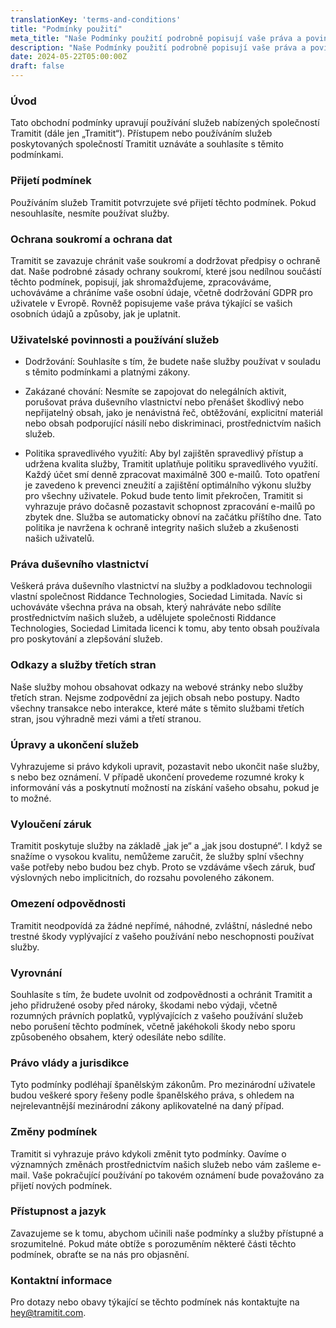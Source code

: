 ```yaml
---
translationKey: 'terms-and-conditions'
title: "Podmínky použití"
meta_title: "Naše Podmínky použití podrobně popisují vaše práva a povinnosti při využívání škály služeb společnosti Tramitit."
description: "Naše Podmínky použití podrobně popisují vaše práva a povinnosti při využívání škály služeb společnosti Tramitit."
date: 2024-05-22T05:00:00Z
draft: false
---
```


### Úvod

Tato obchodní podmínky upravují používání služeb nabízených společností Tramitit (dále jen „Tramitit“). Přístupem nebo používáním služeb poskytovaných společností Tramitit uznáváte a souhlasíte s těmito podmínkami.

### Přijetí podmínek

Používáním služeb Tramitit potvrzujete své přijetí těchto podmínek. Pokud nesouhlasíte, nesmíte používat služby.

### Ochrana soukromí a ochrana dat

Tramitit se zavazuje chránit vaše soukromí a dodržovat předpisy o ochraně dat. Naše podrobné zásady ochrany soukromí, které jsou nedílnou součástí těchto podmínek, popisují, jak shromažďujeme, zpracováváme, uchováváme a chráníme vaše osobní údaje, včetně dodržování GDPR pro uživatele v Evropě. Rovněž popisujeme vaše práva týkající se vašich osobních údajů a způsoby, jak je uplatnit.

### Uživatelské povinnosti a používání služeb

- Dodržování: Souhlasíte s tím, že budete naše služby používat v souladu s těmito podmínkami a platnými zákony.

- Zakázané chování: Nesmíte se zapojovat do nelegálních aktivit, porušovat práva duševního vlastnictví nebo přenášet škodlivý nebo nepřijatelný obsah, jako je nenávistná řeč, obtěžování, explicitní materiál nebo obsah podporující násilí nebo diskriminaci, prostřednictvím našich služeb.

- Politika spravedlivého využití: Aby byl zajištěn spravedlivý přístup a udržena kvalita služby, Tramitit uplatňuje politiku spravedlivého využití. Každý účet smí denně zpracovat maximálně 300 e-mailů. Toto opatření je zavedeno k prevenci zneužití a zajištění optimálního výkonu služby pro všechny uživatele. Pokud bude tento limit překročen, Tramitit si vyhrazuje právo dočasně pozastavit schopnost zpracování e-mailů po zbytek dne. Služba se automaticky obnoví na začátku příštího dne. Tato politika je navržena k ochraně integrity našich služeb a zkušenosti našich uživatelů.

### Práva duševního vlastnictví

Veškerá práva duševního vlastnictví na služby a podkladovou technologii vlastní společnost Riddance Technologies, Sociedad Limitada. Navíc si uchováváte všechna práva na obsah, který nahráváte nebo sdílíte prostřednictvím našich služeb, a udělujete společnosti Riddance Technologies, Sociedad Limitada licenci k tomu, aby tento obsah používala pro poskytování a zlepšování služeb.

### Odkazy a služby třetích stran

Naše služby mohou obsahovat odkazy na webové stránky nebo služby třetích stran. Nejsme zodpovědní za jejich obsah nebo postupy. Nadto všechny transakce nebo interakce, které máte s těmito službami třetích stran, jsou výhradně mezi vámi a třetí stranou.

### Úpravy a ukončení služeb

Vyhrazujeme si právo kdykoli upravit, pozastavit nebo ukončit naše služby, s nebo bez oznámení. V případě ukončení provedeme rozumné kroky k informování vás a poskytnutí možností na získání vašeho obsahu, pokud je to možné.

### Vyloučení záruk

Tramitit poskytuje služby na základě „jak je“ a „jak jsou dostupné“. I když se snažíme o vysokou kvalitu, nemůžeme zaručit, že služby splní všechny vaše potřeby nebo budou bez chyb. Proto se vzdáváme všech záruk, buď výslovných nebo implicitních, do rozsahu povoleného zákonem.

### Omezení odpovědnosti

Tramitit neodpovídá za žádné nepřímé, náhodné, zvláštní, následné nebo trestné škody vyplývající z vašeho používání nebo neschopnosti používat služby.

### Vyrovnání

Souhlasíte s tím, že budete uvolnit od zodpovědnosti a ochránit Tramitit a jeho přidružené osoby před nároky, škodami nebo výdaji, včetně rozumných právních poplatků, vyplývajících z vašeho používání služeb nebo porušení těchto podmínek, včetně jakéhokoli škody nebo sporu způsobeného obsahem, který odesíláte nebo sdílíte.

### Právo vlády a jurisdikce

Tyto podmínky podléhají španělským zákonům. Pro mezinárodní uživatele budou veškeré spory řešeny podle španělského práva, s ohledem na nejrelevantnější mezinárodní zákony aplikovatelné na daný případ.

### Změny podmínek

Tramitit si vyhrazuje právo kdykoli změnit tyto podmínky. Oavíme o významných změnách prostřednictvím našich služeb nebo vám zašleme e-mail. Vaše pokračující používání po takovém oznámení bude považováno za přijetí nových podmínek.

### Přístupnost a jazyk

Zavazujeme se k tomu, abychom učinili naše podmínky a služby přístupné a srozumitelné. Pokud máte obtíže s porozuměním některé části těchto podmínek, obraťte se na nás pro objasnění.

### Kontaktní informace

Pro dotazy nebo obavy týkající se těchto podmínek nás kontaktujte na hey@tramitit.com.